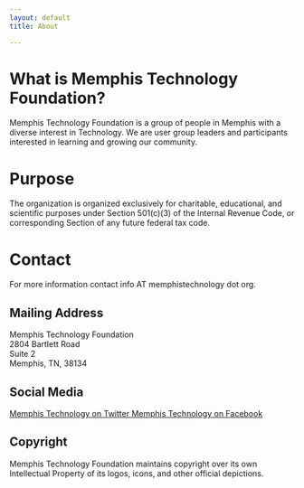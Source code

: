 ```yaml
---
layout: default
title: About

---
```

# What is Memphis Technology Foundation?

Memphis Technology Foundation is a group of people in Memphis with a diverse interest in Technology. We are user group leaders and participants interested in learning and growing our community.

# Purpose

The organization is organized exclusively for charitable, educational, and scientific purposes under Section 501(c)(3) of the Internal Revenue Code, or corresponding Section of any future federal tax code.

# Contact

For more information contact info AT memphistechnology dot org.

## Mailing Address

Memphis Technology Foundation <br />
2804 Bartlett Road <br />
Suite 2 <br />
Memphis, TN,  38134 <br />

## Social Media
<a href="https://twitter.com/memtech" target="_blank">
    Memphis Technology on Twitter
</a>
<a href="https://www.facebook.com/MemphisTechnology" target="_blank">
    Memphis Technology on Facebook
</a>

## Copyright

Memphis Technology Foundation maintains copyright over its own Intellectual Property of its logos, icons, and other official depictions.